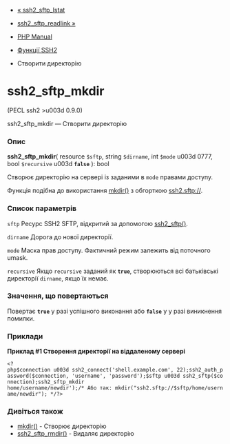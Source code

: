 - [« ssh2_sftp_lstat](function.ssh2-sftp-lstat.md)
- [ssh2_sftp_readlink »](function.ssh2-sftp-readlink.md)

- [PHP Manual](index.md)
- [Функції SSH2](ref.ssh2.md)
- Створити директорію

# ssh2_sftp_mkdir

(PECL ssh2 \>u003d 0.9.0)

ssh2_sftp_mkdir — Створити директорію

### Опис

**ssh2_sftp_mkdir**(
resource `$sftp`,
string `$dirname`,
int `$mode` u003d 0777,
bool `$recursive` u003d **`false`**
): bool

Створює директорію на сервері із заданими в `mode` правами доступу.

Функція подібна до використання [mkdir()](function.mkdir.md) з
обгорткою [ssh2.sftp://](wrappers.ssh2.md).

### Список параметрів

`sftp`
Ресурс SSH2 SFTP, відкритий за допомогою
[ssh2_sftp()](function.ssh2-sftp.md).

`dirname`
Дорога до нової директорії.

`mode`
Маска прав доступу. Фактичний режим залежить від поточного umask.

`recursive`
Якщо `recursive` заданий як **`true`**, створюються всі батьківські
директорії `dirname`, якщо їх немає.

### Значення, що повертаються

Повертає **`true`** у разі успішного виконання або **`false`** у
у разі виникнення помилки.

### Приклади

**Приклад #1 Створення директорії на віддаленому сервері**

` <?php$connection u003d ssh2_connect('shell.example.com', 22);ssh2_auth_password($connection, 'username', 'password');$sftp u003d ssh2_sftp($connection);ssh2_sftp_mkdir home/username/newdir');/* Або так: mkdir("ssh2.sftp://$sftp/home/username/newdir"); */?> `

### Дивіться також

- [mkdir()](function.mkdir.md) - Створює директорію
- [ssh2_sftp_rmdir()](function.ssh2-sftp-rmdir.md) - Видаляє
директорію
